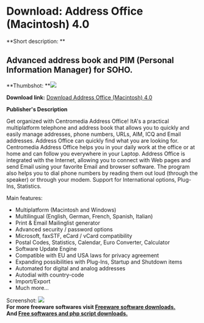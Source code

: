# Download: Address Office (Macintosh) 4.0

**Short description: **

## Advanced address book and PIM (Personal Information Manager) for SOHO.

  
**Thumbshot: **![](http://www.freewarefiles.com/screenshot/ao_win.gif)   
  
**Download link:** [Download Address Office (Macintosh) 4.0](http://freesoftwares.boysofts.com/Address-Office-Macintosh_program_4740.html)  
  

**Publisher's Description**  
  

Get organized with Centromedia Address Office! ItA's a practical multiplatform
telephone and address book that allows you to quickly and easily manage
addresses, phone numbers, URLs, AIM, ICQ and Email addresses. Address Office
can quickly find what you are looking for. Centromedia Address Office helps
you in your daily work at the office or at home and can follow you everywhere
in your Laptop. Address Office is integrated with the Internet, allowing you
to connect with Web pages and send Email using your favorite Email and browser
software. The program also helps you to dial phone numbers by reading them out
loud (through the speaker) or through your modem. Support for International
options, Plug-Ins, Statistics.

Main features:

  * Multiplatform (Macintosh and Windows) 
  * Multilingual (English, German, French, Spanish, Italian) 
  * Print & Email Mailinglist generator 
  * Advanced security / password options 
  * Microsoft, faxSTF, eCard / vCard compatibility 
  * Postal Codes, Statistics, Calendar, Euro Converter, Calculator 
  * Software Update Engine 
  * Compatible with EU and USA laws for privacy agreement 
  * Expanding possibilities with Plug-Ins, Startup and Shutdown items 
  * Automated for digital and analog addresses 
  * Autodial with country-code 
  * Import/Export 
  * Much more... 

  
  
Screenshot: ![](http://www.freewarefiles.com/screenshot/ao_win.gif)  
**For more freeware softwares visit [Freeware software downloads.](http://freesoftwares.boysofts.com/)**   
**And [Free softwares and php script downloads.](http://www.boysofts.com/)**

